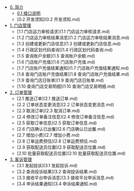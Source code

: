 * [0. 简介]()
  * [0.1 接口说明](README.md)
  * [0.2 开发须知](0.2 开发须知.md)
* [1. 门店管理]()
  * [1.1 门店运力审核请求](1.1 门店运力审核请求.md)
  * [1.2 门店运力审核结果消息](1.2 门店运力审核结果消息.md)
  * [1.3 创建或更新门店信息](1.3 创建或更新门店信息.md)
  * [1.4 行政区划代码查询](1.4 行政区划代码查询.md)
  * [1.5 查询账户余额](1.5 查询账户余额.md)
  * [1.6 门店账户充值](1.6 门店账户充值.md)
  * [1.7 门店账户充值结果通知](1.7 门店账户充值结果通知.md)
  * [1.8 查询门店账户充值结果](1.8 查询门店账户充值结果.md)
  * [1.9 查询门店日账单](1.9 查询门店日账单.md)
  * [1.10 查询门店交易明细](1.10 查询门店交易明细.md)
* [2. 订单管理]()
  * [2.1 推送订单](2.1 推送订单.md)
  * [2.2 订单状态变更消息](2.2 订单状态变更消息.md)
  * [2.3 取消订单](2.3 取消订单.md)
  * [2.4 修改订单备注信息](2.4 修改订单备注信息.md)
  * [2.5 获取订单信息](2.5 获取订单信息.md)
  * [2.6 门店确认已出餐](2.6 门店确认已出餐.md)
  * [2.7 增加小费](2.7 增加小费.md)
  * [2.8 订单运费预估](2.8 订单运费预估.md)
  * [2.9 获取配送员位置](2.9 获取配送员位置.md)
  * [2.10 批量获取配送员位置](2.10 批量获取配送员位置.md)
* [3. 客诉管理]()
  * [3.1 发起投诉](3.1 发起投诉.md)
  * [3.2 查询投诉结果](3.2 查询投诉结果.md)
  * [3.3 接收平台申诉消息](3.3 接收平台申诉消息.md)
  * [3.4 申诉结果通知](3.4 申诉结果通知.md)
